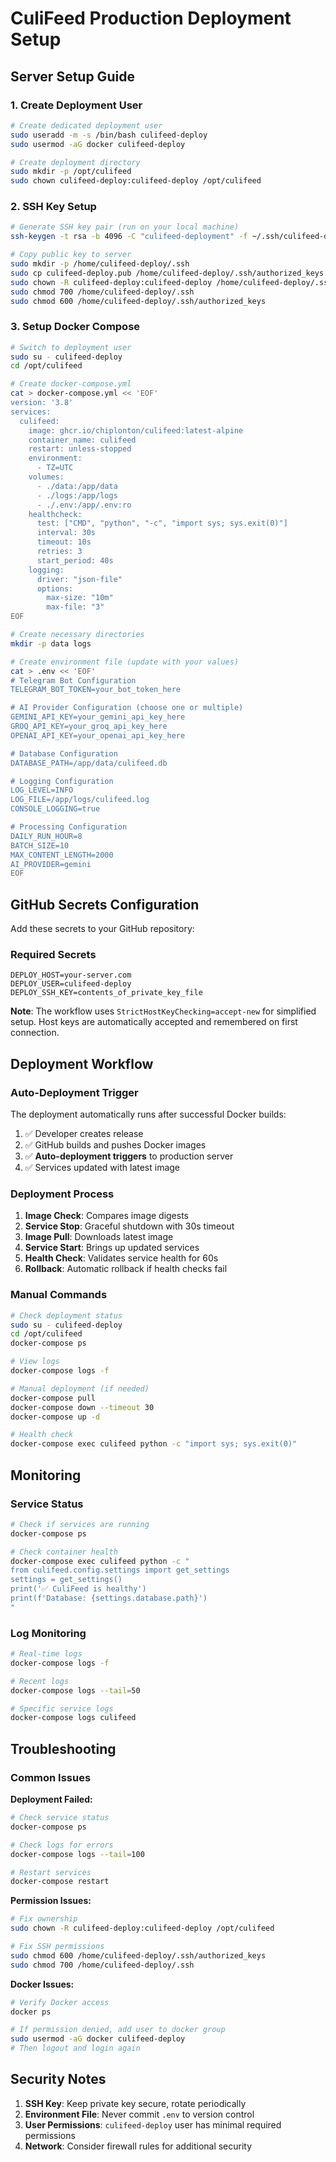# CuliFeed Production Deployment Setup

## Server Setup Guide

### 1. Create Deployment User
```bash
# Create dedicated deployment user
sudo useradd -m -s /bin/bash culifeed-deploy
sudo usermod -aG docker culifeed-deploy

# Create deployment directory
sudo mkdir -p /opt/culifeed
sudo chown culifeed-deploy:culifeed-deploy /opt/culifeed
```

### 2. SSH Key Setup
```bash
# Generate SSH key pair (run on your local machine)
ssh-keygen -t rsa -b 4096 -C "culifeed-deployment" -f ~/.ssh/culifeed-deploy

# Copy public key to server
sudo mkdir -p /home/culifeed-deploy/.ssh
sudo cp culifeed-deploy.pub /home/culifeed-deploy/.ssh/authorized_keys
sudo chown -R culifeed-deploy:culifeed-deploy /home/culifeed-deploy/.ssh
sudo chmod 700 /home/culifeed-deploy/.ssh
sudo chmod 600 /home/culifeed-deploy/.ssh/authorized_keys
```

### 3. Setup Docker Compose
```bash
# Switch to deployment user
sudo su - culifeed-deploy
cd /opt/culifeed

# Create docker-compose.yml
cat > docker-compose.yml << 'EOF'
version: '3.8'
services:
  culifeed:
    image: ghcr.io/chiplonton/culifeed:latest-alpine
    container_name: culifeed
    restart: unless-stopped
    environment:
      - TZ=UTC
    volumes:
      - ./data:/app/data
      - ./logs:/app/logs
      - ./.env:/app/.env:ro
    healthcheck:
      test: ["CMD", "python", "-c", "import sys; sys.exit(0)"]
      interval: 30s
      timeout: 10s
      retries: 3
      start_period: 40s
    logging:
      driver: "json-file"
      options:
        max-size: "10m"
        max-file: "3"
EOF

# Create necessary directories
mkdir -p data logs

# Create environment file (update with your values)
cat > .env << 'EOF'
# Telegram Bot Configuration
TELEGRAM_BOT_TOKEN=your_bot_token_here

# AI Provider Configuration (choose one or multiple)
GEMINI_API_KEY=your_gemini_api_key_here
GROQ_API_KEY=your_groq_api_key_here
OPENAI_API_KEY=your_openai_api_key_here

# Database Configuration
DATABASE_PATH=/app/data/culifeed.db

# Logging Configuration
LOG_LEVEL=INFO
LOG_FILE=/app/logs/culifeed.log
CONSOLE_LOGGING=true

# Processing Configuration
DAILY_RUN_HOUR=8
BATCH_SIZE=10
MAX_CONTENT_LENGTH=2000
AI_PROVIDER=gemini
EOF
```

## GitHub Secrets Configuration

Add these secrets to your GitHub repository:

### Required Secrets
```
DEPLOY_HOST=your-server.com
DEPLOY_USER=culifeed-deploy
DEPLOY_SSH_KEY=contents_of_private_key_file
```

**Note**: The workflow uses `StrictHostKeyChecking=accept-new` for simplified setup. Host keys are automatically accepted and remembered on first connection.

## Deployment Workflow

### Auto-Deployment Trigger
The deployment automatically runs after successful Docker builds:

1. ✅ Developer creates release
2. ✅ GitHub builds and pushes Docker images  
3. ✅ **Auto-deployment triggers** to production server
4. ✅ Services updated with latest image

### Deployment Process
1. **Image Check**: Compares image digests
2. **Service Stop**: Graceful shutdown with 30s timeout
3. **Image Pull**: Downloads latest image
4. **Service Start**: Brings up updated services
5. **Health Check**: Validates service health for 60s
6. **Rollback**: Automatic rollback if health checks fail

### Manual Commands
```bash
# Check deployment status
sudo su - culifeed-deploy
cd /opt/culifeed
docker-compose ps

# View logs
docker-compose logs -f

# Manual deployment (if needed)
docker-compose pull
docker-compose down --timeout 30
docker-compose up -d

# Health check
docker-compose exec culifeed python -c "import sys; sys.exit(0)"
```

## Monitoring

### Service Status
```bash
# Check if services are running
docker-compose ps

# Check container health
docker-compose exec culifeed python -c "
from culifeed.config.settings import get_settings
settings = get_settings()
print('✅ CuliFeed is healthy')
print(f'Database: {settings.database.path}')
"
```

### Log Monitoring
```bash
# Real-time logs
docker-compose logs -f

# Recent logs
docker-compose logs --tail=50

# Specific service logs
docker-compose logs culifeed
```

## Troubleshooting

### Common Issues

**Deployment Failed:**
```bash
# Check service status
docker-compose ps

# Check logs for errors
docker-compose logs --tail=100

# Restart services
docker-compose restart
```

**Permission Issues:**
```bash
# Fix ownership
sudo chown -R culifeed-deploy:culifeed-deploy /opt/culifeed

# Fix SSH permissions
sudo chmod 600 /home/culifeed-deploy/.ssh/authorized_keys
sudo chmod 700 /home/culifeed-deploy/.ssh
```

**Docker Issues:**
```bash
# Verify Docker access
docker ps

# If permission denied, add user to docker group
sudo usermod -aG docker culifeed-deploy
# Then logout and login again
```

## Security Notes

1. **SSH Key**: Keep private key secure, rotate periodically
2. **Environment File**: Never commit `.env` to version control
3. **User Permissions**: `culifeed-deploy` user has minimal required permissions
4. **Network**: Consider firewall rules for additional security